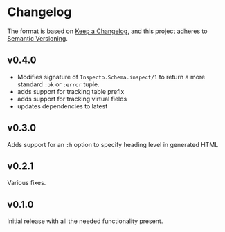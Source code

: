# Changelog

The format is based on [Keep a Changelog](https://keepachangelog.com/en/1.0.0/),
and this project adheres to [Semantic Versioning](https://semver.org/spec/v2.0.0.html).

## v0.4.0

- Modifies signature of `Inspecto.Schema.inspect/1` to return a more standard `:ok` or `:error` tuple.
- adds support for tracking table prefix
- adds support for tracking virtual fields
- updates dependencies to latest

## v0.3.0

Adds support for an `:h` option to specify heading level in generated HTML

## v0.2.1

Various fixes.

## v0.1.0

Initial release with all the needed functionality present.
